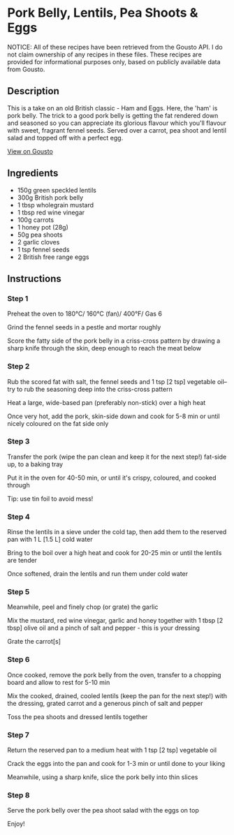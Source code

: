 # Pork Belly, Lentils, Pea Shoots & Eggs

NOTICE: All of these recipes have been retrieved from the Gousto API. I do not claim ownership of any recipes in these files. These recipes are provided for informational purposes only, based on publicly available data from Gousto.

## Description

This is a take on an old British classic - Ham and Eggs. Here, the 'ham' is pork belly. The trick to a good pork belly is getting the fat rendered down and seasoned so you can appreciate its glorious flavour which you'll flavour with sweet, fragrant fennel seeds. Served over a carrot, pea shoot and lentil salad and topped off with a perfect egg. 

[View on Gousto](https://www.gousto.co.uk/recipes/cookbook/pork-belly-lentils-pea-shoots-eggs)

## Ingredients

- 150g green speckled lentils
- 300g British pork belly 
- 1 tbsp wholegrain mustard 
- 1 tbsp red wine vinegar
- 100g carrots
- 1 honey pot (28g)
- 50g pea shoots
- 2 garlic cloves
- 1 tsp fennel seeds
- 2 British free range eggs

## Instructions


### Step 1

Preheat the oven to 180&deg;C/ 160&deg;C (fan)/ 400&deg;F/ Gas 6


Grind the fennel seeds&nbsp;in a pestle and mortar roughly


Score the fatty side of the pork belly in a criss-cross pattern by drawing a sharp knife through the skin, deep enough to reach the meat below


### Step 2

Rub the scored fat with salt, the fennel seeds and 1 tsp<span class="text-danger"> [2 tsp]</span> vegetable oil&ndash;try to rub the seasoning deep into the criss-cross pattern


Heat a large, wide-based pan (preferably non-stick) over a high heat


Once very hot, add the pork, skin-side down and cook for 5-8 min or until nicely coloured on the fat side only


### Step 3

Transfer the pork (wipe the pan clean and keep it for the next step!) fat-side up, to a baking tray


Put it in the oven for 40-50 min, or until it's crispy, coloured, and cooked through


Tip: use tin foil to avoid mess!


### Step 4

Rinse the lentils&nbsp;in a sieve under the cold tap, then add them to the reserved pan&nbsp;with 1 L <span class="text-danger">[1.5 L]</span>&nbsp;cold water


Bring to the boil over a high heat and cook for 20-25 min or until the lentils are tender


Once softened, drain the lentils and run them under cold water


### Step 5

Meanwhile, peel and finely chop (or grate) the garlic


Mix the&nbsp;mustard, red wine vinegar, garlic and honey together with 1 tbsp <span class="text-danger">[2 tbsp]</span> olive oil and a pinch of salt and pepper - this is your dressing


Grate the carrot<span class="text-danger">[s]</span>


### Step 6

Once cooked, remove the pork belly from the oven, transfer to a chopping board and allow to rest for 5-10 min


Mix&nbsp;the cooked, drained, cooled lentils (keep the pan for the next step!) with the dressing, grated carrot&nbsp;and a generous pinch of salt and pepper


Toss the pea shoots and dressed lentils together&nbsp;


### Step 7

Return the reserved pan to a medium heat with 1 tsp <span class="text-danger">[2 tsp]</span> vegetable oil


Crack the eggs into the pan and cook for 1-3 min or until done to your liking


Meanwhile, using a sharp knife, slice the pork belly into thin slices

### Step 8

Serve the pork belly over the pea shoot salad with the eggs&nbsp;on top


Enjoy!

